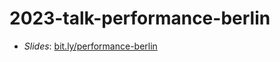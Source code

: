 # 2023-talk-performance-berlin

* *Slides*: [bit.ly/performance-berlin](https://bit.ly/performance-berlin)
